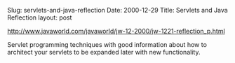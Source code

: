 Slug: servlets-and-java-reflection
Date: 2000-12-29
Title: Servlets and Java Reflection
layout: post

http://www.javaworld.com/javaworld/jw-12-2000/jw-1221-reflection_p.html

Servlet programming techniques with good information about how to architect your servlets to be expanded later with new functionality.

